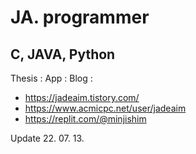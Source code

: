 # JA. programmer
## C, JAVA, Python

Thesis :
App :
Blog : 
 - https://jadeaim.tistory.com/
 - https://www.acmicpc.net/user/jadeaim
 - https://replit.com/@minjishim

Update 22. 07. 13.
<!---
minjishim/minjishim is a ✨ special ✨ repository because its `README.md` (this file) appears on your GitHub profile.
You can click the Preview link to take a look at your changes.
--->
